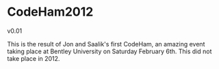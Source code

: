 # CodeHam2012
v0.01

This is the result of Jon and Saalik's first CodeHam, an amazing event taking place at Bentley University on Saturday February 6th.
This did not take place in 2012.
